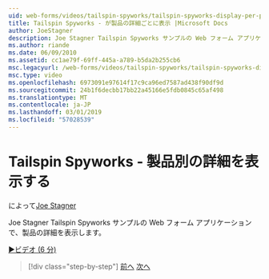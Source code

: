 ```yaml
---
uid: web-forms/videos/tailspin-spyworks/tailspin-spyworks-display-per-product-details
title: Tailspin Spyworks - が製品の詳細ごとに表示 |Microsoft Docs
author: JoeStagner
description: Joe Stagner Tailspin Spyworks サンプルの Web フォーム アプリケーションで、製品の詳細を表示します。
ms.author: riande
ms.date: 06/09/2010
ms.assetid: cc1ae79f-69ff-445a-a789-b5da2b255cb6
msc.legacyurl: /web-forms/videos/tailspin-spyworks/tailspin-spyworks-display-per-product-details
msc.type: video
ms.openlocfilehash: 6973091e97614f17c9ca96ed7587ad438f90df9d
ms.sourcegitcommit: 24b1f6decbb17bb22a45166e5fdb0845c65af498
ms.translationtype: MT
ms.contentlocale: ja-JP
ms.lasthandoff: 03/01/2019
ms.locfileid: "57028539"
---
```

<a name="tailspin-spyworks---display-per-product-details"></a>Tailspin Spyworks - 製品別の詳細を表示する
====================
によって[Joe Stagner](https://github.com/JoeStagner)

Joe Stagner Tailspin Spyworks サンプルの Web フォーム アプリケーションで、製品の詳細を表示します。

[&#9654;ビデオ (6 分)](https://channel9.msdn.com/Blogs/ASP-NET-Site-Videos/tailspin-spyworks-display-per-product-details)

> [!div class="step-by-step"]
> [前へ](tailspin-spyworks-display-the-product-list.md)
> [次へ](tailspin-spyworks-adding-items-to-the-shopping-cart.md)
